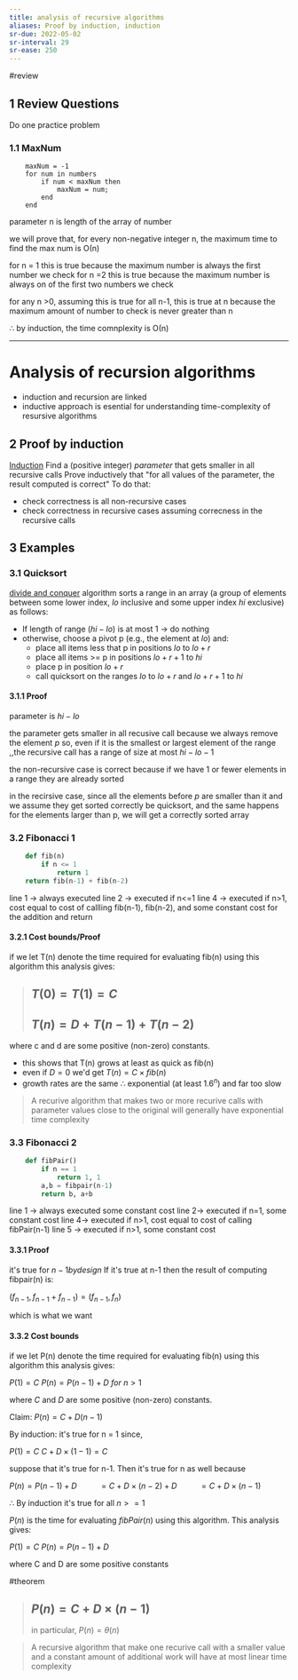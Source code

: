 ```yaml
---
title: analysis of recursive algorithms
aliases: Proof by induction, induction
sr-due: 2022-05-02
sr-interval: 29
sr-ease: 250
---
```

#review
## 1 Review Questions
Do one practice problem

### 1.1 MaxNum
```
	maxNum = -1
	for num in numbers
		if num < maxNum then
			maxNum = num;
		end
	end
```

parameter n is length of the array of number

we will prove that, for every non-negative integer n, the maximum time to find the max num is Ο(n)

for n = 1 this is true because the maximum number is always the first number we check
for n =2 this is true because the maximum number is always on of the first two numbers we check

for any n >0, assuming this is true for all n-1, this is true at n because the maximum amount of number to check is never greater than n

∴ by induction, the time comnplexity is  Ο(n)

___

# Analysis of recursion algorithms
- induction and recursion are linked
- inductive approach is esential for understanding time-complexity of resursive algorithms

## 2 Proof by induction
[Induction](content/notes/induction.md)
Find a (positive integer) _parameter_ that gets smaller in all recursive calls
Prove inductively that "for all values of the parameter, the result computed is correct"
To do that:
- check correctness is all non-recursive cases
- check correctness in recursive cases assuming correcness in the recursive calls

## 3 Examples
### 3.1 Quicksort
[divide and conquer](None) algorithm
sorts a range in an array (a group of elements between some lower index, $lo$ inclusive and some upper index $hi$ exclusive) as follows:
- If length of range $(hi - lo)$ is at most 1 -> do nothing
- otherwise, choose a pivot p (e.g., the element at $lo$) and:
	- place all items less that p in positions $lo$ to $lo +r$
	- place all items >= p in positions $lo +r+1$ to $hi$
	- place p in position $lo+r$
	- call quicksort on the ranges $lo$ to $lo + r$ and $lo+r+1$ to $hi$

#### 3.1.1 Proof
parameter is $hi - lo$

the parameter gets smaller in all recusive call because we always remove the element $p$ so, even if it is the smallest or largest element of the range ,,the recursive call has a range of size at most $hi - lo - 1$

the non-recursive case is correct because if we have 1 or fewer elements in a range they are already sorted

in the recirsive case, since all the elements before $p$ are smaller than it and we assume they get sorted correctly be quicksort, and the same happens for the elements larger than p, we will get a correctly sorted array


### 3.2 Fibonacci 1
```python
	def fib(n)
		if n <= 1
			return 1
	return fib(n-1) + fib(n-2)
```

line 1 -> always executed
line 2 -> executed if n<=1
line 4 -> executed if n>1, cost equal to cost of callling fib(n-1), fib(n-2), and some constant cost for the addition and return

#### 3.2.1 Cost bounds/Proof
if we let T(n) denote the time required for evaluating fib(n) using this algorithm this analysis gives: 

>## $T(0) = T(1) = C$
>## $T(n) = D + T(n-1) + T(n-2)$

where c and d are some positive (non-zero) constants. 

- this shows that T(n) grows at least as quick as fib(n)
- even if $D=0$ we'd get $T(n) = C \times fib(n)$
- growth rates are the same $\therefore$ exponential (at least $1.6^n$) and far too slow

> A recurive algorithm that makes two or more recurive calls with parameter values close to the original will generally have exponential time complexity

### 3.3 Fibonacci 2
```python
	def fibPair()
		if n == 1
			return 1, 1
		a,b = fibpair(n-1)
		return b, a+b
```
line 1 -> always executed some constant cost
line 2-> executed if n=1, some constant cost
line 4-> executed if n>1, cost equal to cost of calling fibPair(n-1)
line 5 -> executed if n>1, some constant cost

#### 3.3.1 Proof
it's true for $n-1 by design$
If it's true at n-1 then the result of computing fibpair(n) is:

$(f_{n-1}, f_{n-1} + f_{n-1}) = (f_{n-1}, f_n)$

which is what we want

#### 3.3.2 Cost bounds
if we let P(n) denote the time required for evaluating fib(n) using this algorithm this analysis gives: 

$P(1) = C$
$P(n) = P(n-1) + D\ for\ n>1$

where $C$ and $D$ are some positive (non-zero) constants.

 
 Claim: $P(n) = C + D(n-1)$

By induction: 
it's true for n = 1 since,

$P(1) = C$
$C+D\times(1-1)=C$
	
suppose that it's true for n-1. Then it's true for n as well because

$P(n) = P(n-1) + D$
$\ \ \ \ \ \ \ \ \ = C+D\times(n-2)+D$
$\ \ \ \ \ \ \ \ \ = C+D\times(n-1)$

$\therefore$ By induction it's true for all $n>=1$



$P(n)$ is the time for evaluating $fibPair(n)$ using this algorithm. This analysis gives:

$P(1) = C$
$P(n) = P(n-1) +D$

where C and D are some positive constants

#theorem 
> ## $P(n) = C+D\times(n-1)$
> in particular, $P(n) = \theta(n)$

> A recursive algorithm that make one recurive call with a smaller value and a constant amount of additional work will have at most linear time complexity
